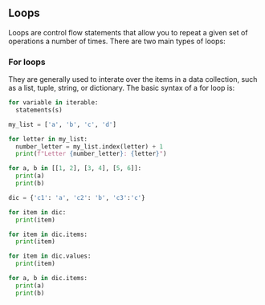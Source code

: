 ## Loops

Loops are control flow statements that allow you to repeat a given set of operations a number of times. There are two main types of loops:

### For loops

They are generally used to interate over the items in a data collection, such as a list, tuple, string, or dictionary. The basic syntax of a for loop is:

```python
for variable in iterable:
  statements(s)

my_list = ['a', 'b', 'c', 'd']

for letter in my_list:
  number_letter = my_list.index(letter) + 1
  print(f"Letter {number_letter}: {letter}")

for a, b in [[1, 2], [3, 4], [5, 6]]:
  print(a)
  print(b)

dic = {'c1': 'a', 'c2': 'b', 'c3':'c'}

for item in dic:
  print(item)

for item in dic.items:
  print(item)

for item in dic.values:
  print(item)

for a, b in dic.items:
  print(a)
  print(b)
```
